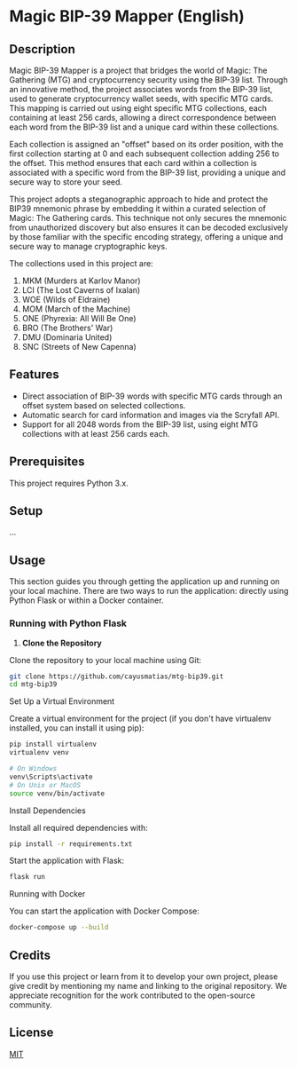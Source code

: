 # Magic BIP-39 Mapper (English)

## Description

Magic BIP-39 Mapper is a project that bridges the world of Magic: The Gathering (MTG) and cryptocurrency security using the BIP-39 list. Through an innovative method, the project associates words from the BIP-39 list, used to generate cryptocurrency wallet seeds, with specific MTG cards. This mapping is carried out using eight specific MTG collections, each containing at least 256 cards, allowing a direct correspondence between each word from the BIP-39 list and a unique card within these collections.

Each collection is assigned an "offset" based on its order position, with the first collection starting at 0 and each subsequent collection adding 256 to the offset. This method ensures that each card within a collection is associated with a specific word from the BIP-39 list, providing a unique and secure way to store your seed.

This project adopts a steganographic approach to hide and protect the BIP39 mnemonic phrase by embedding it within a curated selection of Magic: The Gathering cards. This technique not only secures the mnemonic from unauthorized discovery but also ensures it can be decoded exclusively by those familiar with the specific encoding strategy, offering a unique and secure way to manage cryptographic keys.

The collections used in this project are:

1. MKM (Murders at Karlov Manor)
2. LCI (The Lost Caverns of Ixalan)
3. WOE (Wilds of Eldraine)
4. MOM (March of the Machine)
5. ONE (Phyrexia: All Will Be One)
6. BRO (The Brothers' War)
7. DMU (Dominaria United)
8. SNC (Streets of New Capenna)

## Features

- Direct association of BIP-39 words with specific MTG cards through an offset system based on selected collections.
- Automatic search for card information and images via the Scryfall API.
- Support for all 2048 words from the BIP-39 list, using eight MTG collections with at least 256 cards each.

## Prerequisites

This project requires Python 3.x.

## Setup

...

## Usage

This section guides you through getting the application up and running on your local machine. There are two ways to run the application: directly using Python Flask or within a Docker container.

### Running with Python Flask

1. **Clone the Repository**

Clone the repository to your local machine using Git:

```bash
git clone https://github.com/cayusmatias/mtg-bip39.git
cd mtg-bip39
```

Set Up a Virtual Environment

Create a virtual environment for the project (if you don't have virtualenv installed, you can install it using pip):
```bash
pip install virtualenv
virtualenv venv

# On Windows
venv\Scripts\activate
# On Unix or MacOS
source venv/bin/activate
```

Install Dependencies

Install all required dependencies with:
```bash
pip install -r requirements.txt
```

Start the application with Flask:
```bash
flask run
```

Running with Docker

You can start the application with Docker Compose:

```bash
docker-compose up --build
```

## Credits

If you use this project or learn from it to develop your own project, please give credit by mentioning my name and linking to the original repository. We appreciate recognition for the work contributed to the open-source community.

## License

[MIT](https://choosealicense.com/licenses/mit/)
